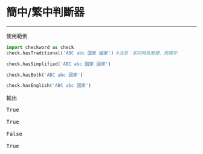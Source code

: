 # 簡中/繁中判斷器
<hr>

使用範例
```python
import checkword as check
check.hasTraditional('ABC abc 国家 國家') #注意：家同時為繁體、簡體字

check.hasSimplified('ABC abc 国家 國家') 

check.hasBoth('ABC abc 國家') 

check.hasEnglish('ABC abc 國家')
```

輸出
<pre>
True

True

False

True
</pre>
